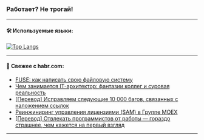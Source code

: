 ### Работает? Не трогай!

---
<!--
#### 🛠️ Technical stack:

![Java](https://img.shields.io/badge/Java-informational?logo=Oracle&style=flat&logoColor=white&color=FF4500)
![Kotlin](https://img.shields.io/badge/Kotlin-informational?logo=Kotlin&style=flat&logoColor=white&color=774D97)
![TS](https://img.shields.io/badge/TypeScript-informational?logo=typeScript&style=flat&logoColor=black&color=017acc)
![Python](https://img.shields.io/badge/Python-informational?logo=Python&style=flat&logoColor=black&color=ffdd54) <br>
![Spring](https://img.shields.io/badge/Spring-informational?logo=Spring&style=flat&logoColor=white&color=6DB33F) 
![SpringBoot](https://img.shields.io/badge/SpringBoot-informational?logo=SpringBoot&style=flat&logoColor=white&color=6DB33F)
![Nest](https://img.shields.io/badge/NestJS-informational?logo=NestJS&style=flat&logoColor=white&color=E0234E) 
![NodeJS](https://img.shields.io/badge/NodeJS-informational?logo=node.js&style=flat&logoColor=white&color=70A760)<br>
![PostgreSQL](https://img.shields.io/badge/PostgreSQL-informational?logo=PostgreSQL&style=flat&logoColor=white&color=DAA520)
![MongoDB](https://img.shields.io/badge/MongoDB-informational?logo=MongoDB&style=flat&logoColor=white&color=870000)
![Apache](https://img.shields.io/badge/Apache-informational?logo=apache&style=flat&logoColor=white&color=f74e28)

___ 
-->

#### 🛠️ Используемые языки:

[![Top Langs](https://github-readme-stats-u2qms2cxw-advtsettinggmailcoms-projects.vercel.app/api/top-langs/?username=zloylis&langs_count=10&hide_title=true&title_color=e6edf3&size_weight=0.5&count_weight=0.5&layout=compact&hide_progress=true&hide_border=true&theme=dracula)](https://github.com/zloylis)

<!---


####  :octocat:&nbsp;&nbsp; Статистика:

![GitHub stats](https://github-readme-stats-u2qms2cxw-advtsettinggmailcoms-projects.vercel.app/api?username=zloylis&show_icons=true&hide_border=true&theme=dracula&title_color=e6edf3&include_all_commits=true&count_private=true&hide_rank=false&hide_title=true&rank_icon=github)
-->
---

#### 💬 Свежее с habr.com:

<!-- BLOG-POST-LIST:START -->
- [FUSE: как написать свою файловую систему](https://habr.com/ru/companies/vk/articles/821905/?utm_source=habrahabr&utm_medium=rss&utm_campaign=821905)
- [Чем занимается IT-архитектор: фантазии коллег и суровая реальность](https://habr.com/ru/companies/ru_mts/articles/823308/?utm_source=habrahabr&utm_medium=rss&utm_campaign=823308)
- [[Перевод] Исправляем следующие 10 000 багов, связанных с наложением ссылок](https://habr.com/ru/companies/sravni/articles/823246/?utm_source=habrahabr&utm_medium=rss&utm_campaign=823246)
- [Реинжиниринг управления лицензиями &lpar;SAM&rpar; в Группе MOEX](https://habr.com/ru/companies/moex/articles/823256/?utm_source=habrahabr&utm_medium=rss&utm_campaign=823256)
- [[Перевод] Отвлекать программистов от работы — гораздо страшнее, чем кажется на первый взгляд](https://habr.com/ru/companies/netologyru/articles/823194/?utm_source=habrahabr&utm_medium=rss&utm_campaign=823194)
<!-- BLOG-POST-LIST:END -->

---
